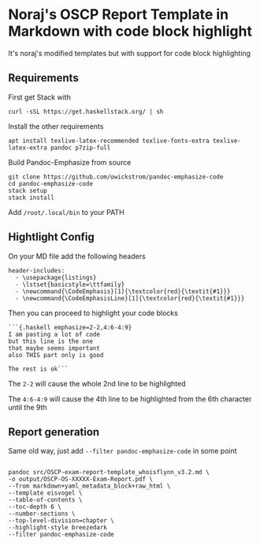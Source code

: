 # Noraj's OSCP Report Template in Markdown with code block highlight
It's noraj's modified templates but with support for code block highlighting

## Requirements
First get Stack with

`curl -sSL https://get.haskellstack.org/ | sh`

Install the other requirements

`apt install texlive-latex-recommended texlive-fonts-extra texlive-latex-extra pandoc p7zip-full`

Build Pandoc-Emphasize from source

```
git clone https://github.com/owickstrom/pandoc-emphasize-code
cd pandoc-emphasize-code
stack setup
stack install
```

Add `/root/.local/bin` to your PATH

## Hightlight Config

On your MD file add the following headers
```
header-includes:
  - \usepackage{listings}
  - \lstset{basicstyle=\ttfamily}
  - \newcommand{\CodeEmphasis}[1]{\textcolor{red}{\textit{#1}}}
  - \newcommand{\CodeEmphasisLine}[1]{\textcolor{red}{\textit{#1}}}
```

Then you can proceed to highlight your code blocks

```
```{.haskell emphasize=2-2,4:6-4:9}
I am pasting a lot of code
but this line is the one
that maybe seems important
also THIS part only is good

The rest is ok```

```

The `2-2` will cause the whole 2nd line to be highlighted

The `4:6-4:9` will cause the 4th line to be highlighted from the 6th character until the 9th




## Report generation

Same old way, just add `--filter pandoc-emphasize-code` in some point

```

pandoc src/OSCP-exam-report-template_whoisflynn_v3.2.md \
-o output/OSCP-OS-XXXXX-Exam-Report.pdf \
--from markdown+yaml_metadata_block+raw_html \
--template eisvogel \
--table-of-contents \
--toc-depth 6 \
--number-sections \
--top-level-division=chapter \
--highlight-style breezedark
--filter pandoc-emphasize-code

```
